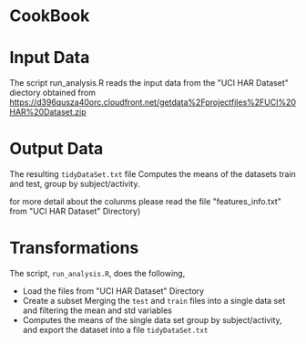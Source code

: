 # CookBook
# Input Data

The script run_analysis.R reads the input data from the "UCI HAR Dataset" diectory obtained from https://d396qusza40orc.cloudfront.net/getdata%2Fprojectfiles%2FUCI%20HAR%20Dataset.zip

# Output Data
The resulting `tidyDataSet.txt` file Computes the means of the datasets train and test, group by subject/activity.

for more detail about the colunms please read the file "features_info.txt" from "UCI HAR Dataset" Directory)

# Transformations

The script, `run_analysis.R`, does the following,

* Load the files from "UCI HAR Dataset" Directory
* Create a subset Merging the `test` and  `train` files into a single data set and filtering the mean and std variables   
* Computes the means of the single data set group by subject/activity, and export the dataset into a file `tidyDataSet.txt`